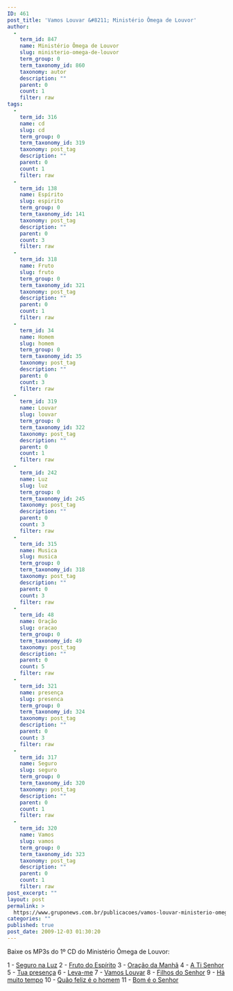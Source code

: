 ```yaml
---
ID: 461
post_title: 'Vamos Louvar &#8211; Ministério Ômega de Louvor'
author:
  - 
    term_id: 847
    name: Ministério Ômega de Louvor
    slug: ministerio-omega-de-louvor
    term_group: 0
    term_taxonomy_id: 860
    taxonomy: autor
    description: ""
    parent: 0
    count: 1
    filter: raw
tags:
  - 
    term_id: 316
    name: cd
    slug: cd
    term_group: 0
    term_taxonomy_id: 319
    taxonomy: post_tag
    description: ""
    parent: 0
    count: 1
    filter: raw
  - 
    term_id: 138
    name: Espírito
    slug: espirito
    term_group: 0
    term_taxonomy_id: 141
    taxonomy: post_tag
    description: ""
    parent: 0
    count: 3
    filter: raw
  - 
    term_id: 318
    name: Fruto
    slug: fruto
    term_group: 0
    term_taxonomy_id: 321
    taxonomy: post_tag
    description: ""
    parent: 0
    count: 1
    filter: raw
  - 
    term_id: 34
    name: Homem
    slug: homem
    term_group: 0
    term_taxonomy_id: 35
    taxonomy: post_tag
    description: ""
    parent: 0
    count: 3
    filter: raw
  - 
    term_id: 319
    name: Louvar
    slug: louvar
    term_group: 0
    term_taxonomy_id: 322
    taxonomy: post_tag
    description: ""
    parent: 0
    count: 1
    filter: raw
  - 
    term_id: 242
    name: Luz
    slug: luz
    term_group: 0
    term_taxonomy_id: 245
    taxonomy: post_tag
    description: ""
    parent: 0
    count: 3
    filter: raw
  - 
    term_id: 315
    name: Musica
    slug: musica
    term_group: 0
    term_taxonomy_id: 318
    taxonomy: post_tag
    description: ""
    parent: 0
    count: 3
    filter: raw
  - 
    term_id: 48
    name: Oração
    slug: oracao
    term_group: 0
    term_taxonomy_id: 49
    taxonomy: post_tag
    description: ""
    parent: 0
    count: 5
    filter: raw
  - 
    term_id: 321
    name: presença
    slug: presenca
    term_group: 0
    term_taxonomy_id: 324
    taxonomy: post_tag
    description: ""
    parent: 0
    count: 3
    filter: raw
  - 
    term_id: 317
    name: Seguro
    slug: seguro
    term_group: 0
    term_taxonomy_id: 320
    taxonomy: post_tag
    description: ""
    parent: 0
    count: 1
    filter: raw
  - 
    term_id: 320
    name: Vamos
    slug: vamos
    term_group: 0
    term_taxonomy_id: 323
    taxonomy: post_tag
    description: ""
    parent: 0
    count: 1
    filter: raw
post_excerpt: ""
layout: post
permalink: >
  https://www.gruponews.com.br/publicacoes/vamos-louvar-ministerio-omega-de-louvor
categories: ""
published: true
post_date: 2009-12-03 01:30:20
---
```

Baixe os MP3s do 1º CD do Ministério Ômega de Louvor:

1 - <a href="http://www.gruponews.com.br/wp-content/uploads/2009/11/01-Seguro-na-luz.mp3" target="_blank">Seguro na Luz</a>
2 - <a href="http://www.gruponews.com.br/wp-content/uploads/2009/11/02-Fruto-do-Espirito.mp3" target="_blank">Fruto do Espírito</a>
3 - <a href="http://www.gruponews.com.br/wp-content/uploads/2009/11/03-Oracao-da-manha.mp3" target="_blank">Oração da Manhã</a>
4 - <a href="http://www.gruponews.com.br/wp-content/uploads/2009/11/04-A-Ti-Senhor.mp3" target="_blank">A Ti Senhor</a>
5 - <a href="http://www.gruponews.com.br/wp-content/uploads/2009/11/05-Tua-presenca.mp3" target="_blank">Tua presença</a>
6 - <a href="http://www.gruponews.com.br/wp-content/uploads/2009/11/06-Leva-me.mp3" target="_blank">Leva-me</a>
7 - <a href="http://www.gruponews.com.br/wp-content/uploads/2009/11/07-Vamos-Louvar.mp3" target="_blank">Vamos Louvar</a>
8 - <a href="http://www.gruponews.com.br/wp-content/uploads/2009/11/08-Filhos-do-Senhor.mp3" target="_blank">Filhos do Senhor</a>
9 - <a href="http://www.gruponews.com.br/wp-content/uploads/2009/11/09-Ha-muito-tempo.mp3" target="_blank">Há muito tempo</a>
10 - <a href="http://www.gruponews.com.br/wp-content/uploads/2009/11/10-Quao-feliz-e-o-homem.mp3" target="_blank">Quão feliz é o homem</a>
11 - <a href="http://www.gruponews.com.br/wp-content/uploads/2009/11/11-Bom-e-o-Senhor.mp3" target="_blank">Bom é o Senhor</a>